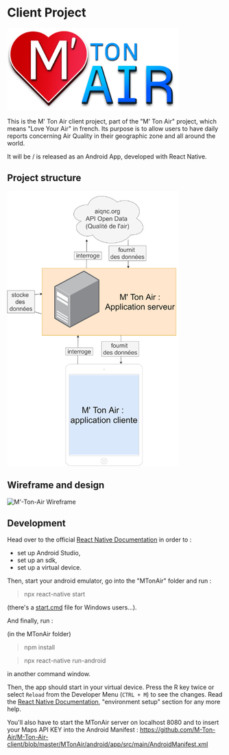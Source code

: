 # Client Project


<img src="doc/img/m-ton-air.png" width=400 />


This is the M' Ton Air client project, part of the "M' Ton Air" project, which means "Love Your Air" in french. Its purpose is to allow users to have daily reports concerning Air Quality in their geographic zone and all around the world.

It will be / is released as an Android App, developed with React Native.

## Project structure

<img src="doc/img/archi.png" width=400 />


## Wireframe and design

![M'-Ton-Air Wireframe](doc/img/M'-Ton-Air-Wireframe.png)


## Development

Head over to the official [React Native Documentation](https://reactnative.dev/docs/environment-setup) in
order to :

- set up Android Studio,
- set up an sdk,
- set up a virtual device.



Then, start your android emulator, go into the "MTonAir" folder and run :

> npx react-native start

(there's a [start.cmd](MTonAir/start.cmd) file for Windows users...).

And finally, run :

(in the MTonAir folder)

> npm install

> npx react-native run-android

in another command window.

Then, the app should start in your virtual device. Press the R key twice or select `Reload` from the Developer Menu (`CTRL + M`) to see the changes.
Read the [React Native Documentation](https://reactnative.dev/docs/environment-setup), "environment setup" section for any more help.


You'll also have to start the MTonAir server on localhost 8080 and to insert your Maps API KEY into the Android Manifest : https://github.com/M-Ton-Air/M-Ton-Air-client/blob/master/MTonAir/android/app/src/main/AndroidManifest.xml
